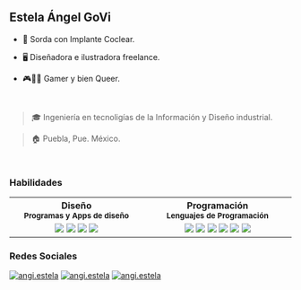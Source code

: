 ## Estela Ángel GoVi
- 🦻 Sorda con Implante Coclear.

- 🖥 Diseñadora e ilustradora freelance.

- 🎮🏳️‍⚧️ Gamer y bien Queer.

<br>

> 🎓 Ingeniería en tecnoligías de la Información y Diseño industrial.

> 🏠 Puebla, Pue. México.

<br>

### Habilidades
<table border="0">
    <tr>
    <th width="500px">
      Diseño
      <br/>
      <sub>Programas y Apps de diseño</sub>
     </th>
    <th width="500px">
      Programación
      <br/>
      <sub>Lenguajes de Programación</sub>
     </th>
    
  </tr>
  <tr>
    <td align="center">
      <img src="https://img.shields.io/badge/Procreate-000000?style=for-the-badge&logo=leaflet&logoColor=F33070"/>
      <img src="https://img.shields.io/badge/Photoshop-001e36?style=for-the-badge&logo=adobephotoshop&logoColor=31a8ff"/>
      <img src="https://img.shields.io/badge/Adobe Illustrator-260600?style=for-the-badge&logo=adobeillustrator&logoColor=ff401f"/>
      <img src="https://img.shields.io/badge/Autodesk-e6084f?style=for-the-badge&logo=autodesk&logoColor=white"/>
      </td>
    <td align="center">
      <img src="https://img.shields.io/badge/C%2B%2B-00599C?style=for-the-badge&logo=c%2B%2B&logoColor=white"/>
      <img src="https://img.shields.io/badge/HTML-e34c26?style=for-the-badge&logo=html5&logoColor=white"/>
      <img src="https://img.shields.io/badge/PHP-474a8a?style=for-the-badge&logo=PHP&logoColor=white"/>
      <img src="https://img.shields.io/badge/firebase-f5820d?style=for-the-badge&logo=firebase&logoColor=white"/>
      <img src="https://img.shields.io/badge/Android-38bc97?style=for-the-badge&logo=android&logoColor=white"/>
      <img src="https://img.shields.io/badge/React native-1c2c4c?style=for-the-badge&logo=react&logoColor=88dded"/>
    </td>
  </tr>
  </table>


### Redes Sociales
[![angi.estela](https://img.shields.io/badge/Discord-7289da?style=for-the-badge&logo=discord&logoColor=white)](https://discordapp.com/users/880570183167655996)
[![angi.estela](https://img.shields.io/badge/Instagram-dd2a7b?style=for-the-badge&logo=instagram&logoColor=white)](https://www.instagram.com/angi.estela/)
[![angi.estela](https://img.shields.io/badge/TikTok-000000?style=for-the-badge&logo=tiktok&logoColor=white)]([https://www.instagram.com/angi.estela](https://www.tiktok.com/@angi.estela?_t=8hy5L4DRePV&_r=1)https://www.tiktok.com/@angi.estela?_t=8hy5L4DRePV&_r=1/)


